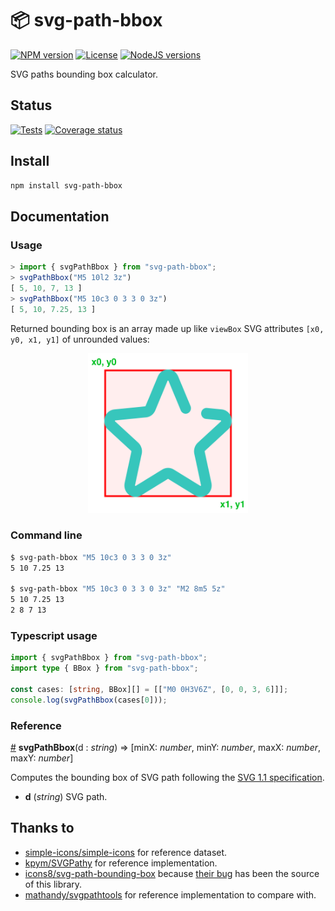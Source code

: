 # 📦 svg-path-bbox

[![NPM version][npm-version-image]][npm-link]
[![License][license-image]][license-link]
[![NodeJS versions][npm-versions-image]][npm-link]

SVG paths bounding box calculator.

## Status

[![Tests][tests-image]][tests-link]
[![Coverage status][coverage-image]][coverage-link]

## Install

```sh
npm install svg-path-bbox
```

## Documentation

### Usage

```javascript
> import { svgPathBbox } from "svg-path-bbox";
> svgPathBbox("M5 10l2 3z")
[ 5, 10, 7, 13 ]
> svgPathBbox("M5 10c3 0 3 3 0 3z")
[ 5, 10, 7.25, 13 ]
```

Returned bounding box is an array made up like `viewBox` SVG attributes `[x0, y0, x1, y1]` of unrounded values:

<p align="center">
  <img width="256" height="256" src="https://raw.githubusercontent.com/mondeja/svg-path-bbox/master/svg-path-bbox.svg">
</p>

### Command line

```bash
$ svg-path-bbox "M5 10c3 0 3 3 0 3z"
5 10 7.25 13

$ svg-path-bbox "M5 10c3 0 3 3 0 3z" "M2 8m5 5z"
5 10 7.25 13
2 8 7 13
```

### Typescript usage

```typescript
import { svgPathBbox } from "svg-path-bbox";
import type { BBox } from "svg-path-bbox";

const cases: [string, BBox][] = [["M0 0H3V6Z", [0, 0, 3, 6]]];
console.log(svgPathBbox(cases[0]));
```

### Reference

<a name="svgPathBbox" href="#svgPathBbox">#</a> **svgPathBbox**(d : _string_) ⇒ [minX: _number_, minY: _number_, maxX: _number_, maxY: _number_]

Computes the bounding box of SVG path following the [SVG 1.1 specification](https://www.w3.org/TR/SVG/paths.html).

- **d** (_string_) SVG path.

## Thanks to

- [simple-icons/simple-icons](https://github.com/simple-icons/simple-icons) for reference dataset.
- [kpym/SVGPathy](https://github.com/kpym/SVGPathy) for reference implementation.
- [icons8/svg-path-bounding-box](https://github.com/icons8/svg-path-bounding-box) because [their bug](https://github.com/icons8/svg-path-bounding-box/issues/3) has been the source of this library.
- [mathandy/svgpathtools](https://github.com/mathandy/svgpathtools/) for reference implementation to compare with.

[npm-link]: https://www.npmjs.com/package/svg-path-bbox
[npm-version-image]: https://img.shields.io/npm/v/svg-path-bbox
[tests-image]: https://img.shields.io/github/actions/workflow/status/mondeja/svg-path-bbox/ci.yml?branch=master&logo=github&label=tests
[tests-link]: https://github.com/mondeja/svg-path-bbox/actions?query=workflow%3ATest
[coverage-image]: https://coveralls.io/repos/github/mondeja/svg-path-bbox/badge.svg?branch=master
[coverage-link]: https://coveralls.io/github/mondeja/svg-path-bbox?branch=master
[license-image]: https://img.shields.io/npm/l/svg-path-bbox?color=brightgreen
[license-link]: https://github.com/mondeja/svg-path-bbox/blob/master/LICENSE
[npm-versions-image]: https://img.shields.io/node/v/svg-path-bbox
